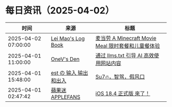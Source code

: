 ﻿# 每日资讯（2025-04-02）

|时间|来源|标题|
|---|---|---|
|2025-04-02 07:00:00|[Lei Mao's Log Book](https://leimao.github.io/atom.xml)|[麦当劳 A Minecraft Movie Meal 限时套餐和儿童餐体验](https://leimao.github.io/essay/Mcdonalds-A-Minecraft-Movie-Meal/)|
|2025-04-01 11:00:00|[OneV's Den](http://onevcat.com/atom.xml)|[通过 llms.txt 引导 AI 高效使用网站内容](https://onevcat.com/2025/04/llmtxt/)|
|2025-04-01 15:48:00|[est の 输入 输出和出入](https://blog.est.im/rss)|[Su7🔥，智驾，假风口](https://blog.est.im/2025/stderr-02)|
|2025-04-01 02:47:42|[蘋果迷 APPLEFANS](https://applefans.today/feed/)|[iOS 18.4 正式版 來了！](https://applefans.today/2025-04-youtube-video-ios-18-4/)|
